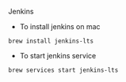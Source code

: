 Jenkins

- To install jenkins on mac

``` brew install jenkins-lts ```

- To start jenkins service

``` brew services start jenkins-lts ```

